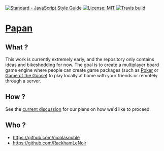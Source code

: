 [![Standard - JavaScript Style Guide](https://img.shields.io/badge/code%20style-standard-brightgreen.svg)](http://standardjs.com/)
[![License: MIT](https://img.shields.io/badge/License-MIT-yellow.svg)](https://opensource.org/licenses/MIT)
[![Travis build](https://travis-ci.org/grumpycoders/papan.svg?branch=master)](https://travis-ci.org/grumpycoders/papan)

# [Papan](https://translate.google.com/#id/en/papan)

## What ?
This work is currently extremely early, and the repository only contains ideas and bikeshedding for now. The goal is to create a multiplayer board game engine where people can create game packages (such as [Poker](https://en.wikipedia.org/wiki/Poker) or [Game of the Goose](https://en.wikipedia.org/wiki/Game_of_the_Goose)) to play locally at home with your friends or remotely through a server.

## How ?
See the [current discussion](docs/architecture.md) for our plans on how we'd like to proceed.

## Who ?
 - https://github.com/nicolasnoble
 - https://github.com/RackhamLeNoir
